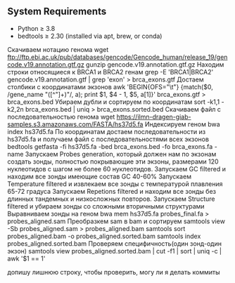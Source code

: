 ## System Requirements

- Python ≥ 3.8
- bedtools ≥ 2.30 (installed via apt, brew, or conda)

Скачиваем нотацию генома
wget ftp://ftp.ebi.ac.uk/pub/databases/gencode/Gencode_human/release_19/gencode.v19.annotation.gtf.gz
gunzip gencode.v19.annotation.gtf.gz
Находим строки относящиеся к BRCA1 и BRCA2 генам
grep -E 'BRCA1|BRCA2' gencode.v19.annotation.gtf | grep 'exon' > brca_exons.gtf
Достаем столбики с координатами экзонов
awk 'BEGIN{OFS="\t"} {match($0, /gene_name "([^"]+)"/, a); print $1, $4 - 1, $5, a[1]}' brca_exons.gtf > brca_exons.bed
Убираем дубли и сортируем по координатам
sort -k1,1 -k2,2n brca_exons.bed | uniq > brca_exons.sorted.bed
Скачиваем файл с последовательностью генома 
wget https://ilmn-dragen-giab-samples.s3.amazonaws.com/FASTA/hs37d5.fa
Индексируем геном 
bwa index hs37d5.fa
По координатам достаем последовательности из hs37d5.fa и получаем файл с последовательностями всех экзонов
bedtools getfasta -fi hs37d5.fa -bed brca_exons.bed -fo brca_exons.fa -name
Запускаем Probes generation, который должен нам по экзонам создать зонды, полностью покрывающие эти экзоны, размерами 120 нуклеотидов с шагом не более 60 нуклеотидов.
Запускаем GC filtered и находим все зонды имеющие состав GC 40-60%
Запускаем Temperature filtered и извлекаем все зонды с температурой плавления 65-72 градуса
Запускаем Repetions filtered и находим все зонды без длинных тандемных и низкосложных повторов.
Запускаем Structure filtered и убираем зонды со сложными вторичными структурами
Выравниваем зонды на геном
bwa mem hs37d5.fa probes_final.fa > probes_aligned.sam
Преобразкем sam в bam и сортируем
samtools view -Sb probes_aligned.sam > probes_aligned.bam
samtools sort probes_aligned.bam -o probes_aligned.sorted.bam
samtools index probes_aligned.sorted.bam
Проверяем специфичность(один зонд-один экзон)
samtools view probes_aligned.sorted.bam | cut -f1 | sort | uniq -c | awk '$1 == 1'

допишу лишнюю строку, чтобы проверить, могу ли я делать коммиты
